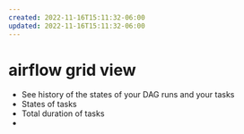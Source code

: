 ```yaml
---
created: 2022-11-16T15:11:32-06:00
updated: 2022-11-16T15:11:32-06:00
---
```

# airflow grid view
- See history of the states of your DAG runs and your tasks
- States of tasks
- Total duration of tasks
- 